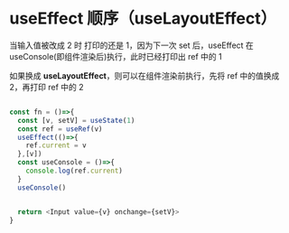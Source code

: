# useEffect 顺序（useLayoutEffect）

当输入值被改成 2 时
打印的还是 1，因为下一次 set 后，useEffect 在 useConsole(即组件渲染后)执行，此时已经打印出 ref 中的 1

如果换成 **useLayoutEffect**，则可以在组件渲染前执行，先将 ref 中的值换成 2，再打印 ref 中的 2

```js

const fn = ()=>{
  const [v, setV] = useState(1)
  const ref = useRef(v)
  useEffect(()=>{
    ref.current = v
  },[v])
  const useConsole = ()=>{
    console.log(ref.current)
  }
  useConsole()


  return <Input value={v} onchange={setV}>
}

```
